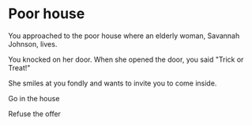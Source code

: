 # Poor house
You approached to the poor house where an elderly woman, Savannah Johnson, lives.  

You knocked on her door. When she opened the door, you said "Trick or Treat!"  

She smiles at you fondly and wants to invite you to come inside.  

Go in the house  

Refuse the offer